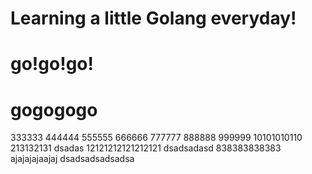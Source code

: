 # Learning a little Golang everyday!
# go!go!go!
# gogogogo
333333
444444
555555
666666
777777
888888
999999
10101010110
213132131
dsadas
12121212121212121
dsadsadasd
838383838383
ajajajajaajaj
dsadsadsadsadsa
